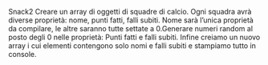 Snack2
Creare un array di oggetti di squadre di calcio. Ogni squadra avrà diverse proprietà: nome, punti fatti, falli subiti.
Nome sarà l’unica proprietà da compilare, le altre saranno tutte settate a 0.Generare numeri random al posto degli 0 nelle proprietà:
Punti fatti e falli subiti.
Infine  creiamo un nuovo array i cui elementi contengono solo nomi e falli subiti e stampiamo tutto in console.